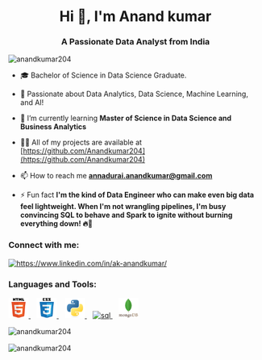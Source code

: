 <h1 align="center">Hi 👋, I'm Anand kumar</h1>
<h3 align="center">A Passionate Data Analyst from India</h3>

<p align="left"> <img src="https://komarev.com/ghpvc/?username=anandkumar204&label=Profile%20views&color=0e75b6&style=flat" alt="anandkumar204" /> </p>


- 🎓 Bachelor of Science in Data Science Graduate.
  
- 🌟 Passionate about Data Analytics, Data Science, Machine Learning, and AI!
  
- 🌱 I’m currently learning **Master of Science in Data Science and Business Analytics**

- 👨‍💻 All of my projects are available at [https://github.com/Anandkumar204](https://github.com/Anandkumar204)

- 📫 How to reach me **annadurai.anandkumar@gmail.com**

- ⚡ Fun fact **I'm the kind of Data Engineer who can make even big data feel lightweight. When I'm not wrangling pipelines, I'm busy convincing SQL to behave and Spark to ignite without burning everything down! 🔥🚀**

<h3 align="left">Connect with me:</h3>
<p align="left">
<a href="https://linkedin.com/in/https://www.linkedin.com/in/ak-anandkumar/" target="blank"><img align="center" src="https://raw.githubusercontent.com/rahuldkjain/github-profile-readme-generator/master/src/images/icons/Social/linked-in-alt.svg" alt="https://www.linkedin.com/in/ak-anandkumar/" height="30" width="40" /></a>
</p>

<h3 align="left">Languages and Tools:</h3>
<p align="left">
  <a href="https://www.w3.org/html/" target="_blank" rel="noreferrer"> 
    <img src="https://raw.githubusercontent.com/devicons/devicon/master/icons/html5/html5-original-wordmark.svg" alt="html5" width="40" height="40"/>
  </a> &nbsp;&nbsp; 
  <a href="https://www.w3schools.com/css/" target="_blank" rel="noreferrer">
    <img src="https://raw.githubusercontent.com/devicons/devicon/master/icons/css3/css3-original-wordmark.svg" alt="css3" width="40" height="40"/> 
  </a> &nbsp;&nbsp;
   <a href="https://www.python.org" target="_blank" rel="noreferrer">
    <img src="https://raw.githubusercontent.com/devicons/devicon/master/icons/python/python-original.svg" alt="python" width="40" height="40"/> 
  </a> &nbsp;&nbsp; 
  <a href="https://en.wikipedia.org/wiki/SQL" target="_blank" rel="noreferrer">
    <img src="https://cdn.jsdelivr.net/gh/devicons/devicon/icons/mysql/mysql-original.svg" alt="sql" width="40" height="40" />
  </a> &nbsp;&nbsp;
  <a href="https://www.mongodb.com/" target="_blank" rel="noreferrer">
    <img src="https://raw.githubusercontent.com/devicons/devicon/master/icons/mongodb/mongodb-original-wordmark.svg" alt="mongodb" width="40" height="40"/>
  </a> 
</p>

<p><img align="center" src="https://github-readme-stats.vercel.app/api/top-langs?username=anandkumar204&show_icons=true&locale=en&layout=compact" alt="anandkumar204" /></p>



<p><img align="center" src="https://github-readme-streak-stats.herokuapp.com/?user=anandkumar204&" alt="anandkumar204" /></p>
